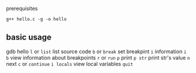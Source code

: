 prerequisites

```Makefile
g++ hello.c -g -o hello

```

## basic usage
gdb hello
`l` or `list`    list source code
`b` or `break`   set breakpint
`i`              information
`i b`            view information about breakpoints
`r` or `run` 
`p`           print
`p str`       print str's value
`n`           next
`c` or `continue`
`i locals` view local variables
`quit`
